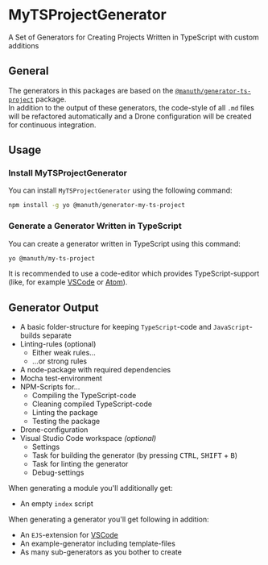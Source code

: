 # MyTSProjectGenerator
A Set of Generators for Creating Projects Written in TypeScript with custom additions

## General
The generators in this packages are based on the [`@manuth/generator-ts-project`][TSProjectGenerator] package.  
In addition to the output of these generators, the code-style of all `.md` files will be refactored automatically and a Drone configuration will be created for continuous integration.

## Usage
### Install MyTSProjectGenerator
You can install `MyTSProjectGenerator` using the following command:

```bash
npm install -g yo @manuth/generator-my-ts-project
```

### Generate a Generator Written in TypeScript
You can create a generator written in TypeScript using this command:

```bash
yo @manuth/my-ts-project
```

It is recommended to use a code-editor which provides TypeScript-support (like, for example [VSCode] or [Atom]).

## Generator Output
  - A basic folder-structure for keeping `TypeScript`-code and `JavaScript`-builds separate
  - Linting-rules (optional)
    - Either weak rules…
    - …or strong rules
  - A node-package with required dependencies
  - Mocha test-environment
  - NPM-Scripts for…
    - Compiling the TypeScript-code
    - Cleaning compiled TypeScript-code
    - Linting the package
    - Testing the package
 - Drone-configuration
 - Visual Studio Code workspace _(optional)_
    - Settings
    - Task for building the generator (by pressing <kbd>CTRL</kbd>, <kbd>SHIFT</kbd> + <kbd>B</kbd>)
    - Task for linting the generator
    - Debug-settings

When generating a module you'll additionally get:
  - An empty `index` script

When generating a generator you'll get following in addition:
  - An `EJS`-extension for [VSCode]
  - An example-generator including template-files
  - As many sub-generators as you bother to create

<!--- References -->
[VSCode]: https://code.visualstudio.com/
[Atom]: https://atom.io/
[TSProjectGenerator]: https://github.com/manuth/TSProjectGenerator/tree/main/packages/generator-ts-project

